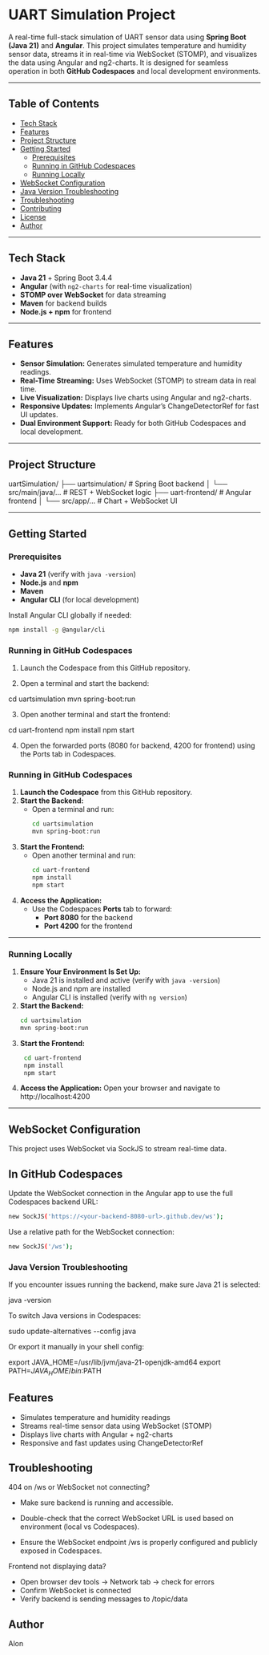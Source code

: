 # UART Simulation Project

A real-time full-stack simulation of UART sensor data using **Spring Boot (Java 21)** and **Angular**. This project simulates temperature and humidity sensor data, streams it in real-time via WebSocket (STOMP), and visualizes the data using Angular and ng2-charts. It is designed for seamless operation in both **GitHub Codespaces** and local development environments.

---

## Table of Contents

- [Tech Stack](#tech-stack)
- [Features](#features)
- [Project Structure](#project-structure)
- [Getting Started](#getting-started)
  - [Prerequisites](#prerequisites)
  - [Running in GitHub Codespaces](#running-in-github-codespaces)
  - [Running Locally](#running-locally)
- [WebSocket Configuration](#websocket-configuration)
- [Java Version Troubleshooting](#java-version-troubleshooting)
- [Troubleshooting](#troubleshooting)
- [Contributing](#contributing)
- [License](#license)
- [Author](#author)

---

## Tech Stack

- **Java 21** + Spring Boot 3.4.4
- **Angular** (with `ng2-charts` for real-time visualization)
- **STOMP over WebSocket** for data streaming
- **Maven** for backend builds
- **Node.js + npm** for frontend

---

## Features

- **Sensor Simulation:** Generates simulated temperature and humidity readings.
- **Real-Time Streaming:** Uses WebSocket (STOMP) to stream data in real time.
- **Live Visualization:** Displays live charts using Angular and ng2-charts.
- **Responsive Updates:** Implements Angular’s ChangeDetectorRef for fast UI updates.
- **Dual Environment Support:** Ready for both GitHub Codespaces and local development.

---

## Project Structure

uartSimulation/
├── uartsimulation/       # Spring Boot backend
│   └── src/main/java/... # REST + WebSocket logic
├── uart-frontend/        # Angular frontend
│   └── src/app/...       # Chart + WebSocket UI

---

## Getting Started

### Prerequisites

- **Java 21** (verify with `java -version`)
- **Node.js** and **npm**
- **Maven**
- **Angular CLI** (for local development)

Install Angular CLI globally if needed:

```bash
npm install -g @angular/cli
```

### Running in GitHub Codespaces

1. Launch the Codespace from this GitHub repository.

2. Open a terminal and start the backend:

cd uartsimulation
mvn spring-boot:run

3. Open another terminal and start the frontend:

cd uart-frontend
npm install
npm start

4. Open the forwarded ports (8080 for backend, 4200 for frontend) using the Ports tab in Codespaces.

### Running in GitHub Codespaces

1. **Launch the Codespace** from this GitHub repository.
2. **Start the Backend:**
   - Open a terminal and run:
     ```bash
     cd uartsimulation
     mvn spring-boot:run
     ```
3. **Start the Frontend:**
   - Open another terminal and run:
     ```bash
     cd uart-frontend
     npm install
     npm start
     ```
4. **Access the Application:**
   - Use the Codespaces **Ports** tab to forward:
     - **Port 8080** for the backend
     - **Port 4200** for the frontend

---

### Running Locally

1. **Ensure Your Environment Is Set Up:**
   - Java 21 is installed and active (verify with `java -version`)
   - Node.js and npm are installed
   - Angular CLI is installed (verify with `ng version`)
2. **Start the Backend:**
   ```bash
   cd uartsimulation
   mvn spring-boot:run
3. **Start the Frontend:**
   ```bash
    cd uart-frontend
    npm install
    npm start
    ```
4. **Access the Application:**
   Open your browser and navigate to http://localhost:4200


---

## WebSocket Configuration

This project uses WebSocket via SockJS to stream real-time data.

## In GitHub Codespaces

Update the WebSocket connection in the Angular app to use the full Codespaces backend URL:
```bash
new SockJS('https://<your-backend-8080-url>.github.dev/ws');
```
Use a relative path for the WebSocket connection:
```bash
new SockJS('/ws');
```

### Java Version Troubleshooting

If you encounter issues running the backend, make sure Java 21 is selected:

java -version

To switch Java versions in Codespaces:

sudo update-alternatives --config java

Or export it manually in your shell config:

export JAVA_HOME=/usr/lib/jvm/java-21-openjdk-amd64
export PATH=$JAVA_HOME/bin:$PATH




## Features

- Simulates temperature and humidity readings
- Streams real-time sensor data using WebSocket (STOMP)
- Displays live charts with Angular + ng2-charts
- Responsive and fast updates using ChangeDetectorRef

## Troubleshooting

404 on /ws or WebSocket not connecting?

- Make sure backend is running and accessible.

- Double-check that the correct WebSocket URL is used based on environment (local vs Codespaces).

- Ensure the WebSocket endpoint /ws is properly configured and publicly exposed in Codespaces.


Frontend not displaying data?

- Open browser dev tools → Network tab → check for errors
- Confirm WebSocket is connected
- Verify backend is sending messages to /topic/data


## Author
Alon 












